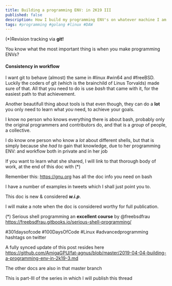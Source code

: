 ```yaml
---
title: Building a programming ENV: in 2K19 III
published: false
description: How I build my programming ENV's on whatever machine I am the longest on part-III
tags: #programming #golang #linux #DAW
---
```


(*)Revision tracking via **git!**

You know what the most important thing is when you make programming ENVs?

#### Consistency in workflow

I want git to behave (almost) the same in #linux #win64 and #freeBSD. Luckily the coders of git (which is the brainchild of Linus Torvalds) made sure of that. All that you need to do is use _bash_ that came with it, for the easiest path to that achievement.

Another beautifull thing about tools is that even though, they can do a **lot** you only need to learn what _you_ need, to achieve your goals.

I know no person who knows everything there is about bash, probably only the original programmers and contributors do, and that is a _group_ of people, a collective.

I do know one person who know a _lot_ about different shells, but that is simply because she *had to* gain that knowledge, due to her programming ENV: and workflow both in private and in her job

If you want to learn what she shared, I will link to that thorough body of work, at the end of this doc with (*)

Remember this:
<https://gnu.org> has all the doc info you need on bash

I have a number of examples in tweets which I shall just point you to.


This doc is new & considered _**w.i.p**_.

I will make a note when the doc is considered worthy for full publication.


(*)
Serious shell programming an **excellent course** by @freebsdfrau 
<https://freebsdfrau.gitbooks.io/serious-shell-programming/>


  #301daysofcode #100DaysOfCode #Linux #advancedprogramming hashtags on twitter

A fully synced update of this post resides here <https://github.com/AmigaGPU/fat-agnus/blob/master/2019-04-04-building-a-programming-env-in-2k19-3.md>

The other docs are also in that master branch


This is part-III of the series in which I will publish this thread